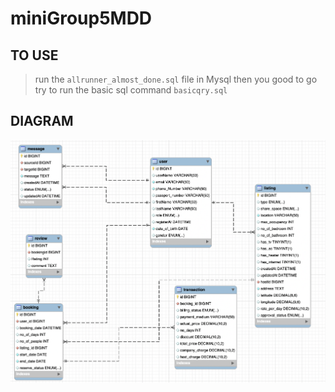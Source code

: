 # miniGroup5MDD


## TO USE
> run the `allrunner_almost_done.sql` file in Mysql
> then you good to go try to run the basic sql command `basicqry.sql` 


## DIAGRAM
![pic](ER.png)


